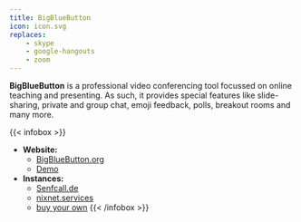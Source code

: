 ```yaml
---
title: BigBlueButton
icon: icon.svg
replaces:
    - skype
    - google-hangouts
    - zoom
---
```


**BigBlueButton** is a professional video conferencing tool focussed on online teaching and presenting. As such, it provides special features like slide-sharing, private and group chat, emoji feedback, polls, breakout rooms and many more.

{{< infobox >}}
- **Website:**
    - [BigBlueButton.org](https://bigbluebutton.org/)
    - [Demo](https://demo.bigbluebutton.org/gl/)
- **Instances:**
    - [Senfcall.de](https://www.senfcall.de/en/)
    - [nixnet.services](https://meet.nixnet.services/b)
    - [buy your own](https://bigbluebutton.org/commercial-support/)
{{< /infobox >}}